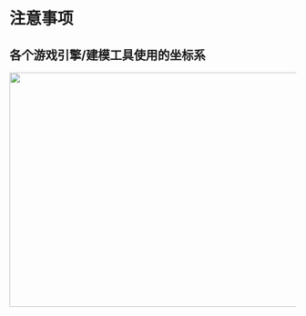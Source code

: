 # 注意事项
<p id="aRexuKk7XAKP19yC183VKH">

## 各个游戏引擎/建模工具使用的坐标系

</p>

<p id="3asqUWe8C5jv3h9tEMwEdL">

<img src="https://secure2.wostatic.cn/static/8XJCsGEoYxhdRFgRCTVEBA/1_IWv0KVHPnf_xxL05Vh7oVQ.webp?auth_key=1724216297-9sCdRuyQpZhVxMnEqSW9go-0-2a217ac500d2e75cac95d182e4a51569&download=1_IWv0KVHPnf_xxL05Vh7oVQ.webp" width="733.333333" height="412.666667">

</p>
